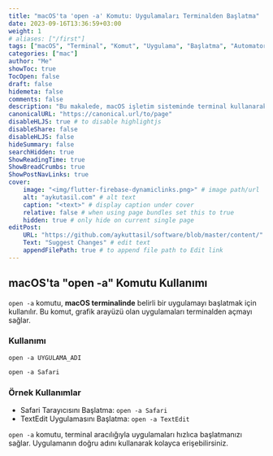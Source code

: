 ```yaml
---
title: "macOS'ta 'open -a' Komutu: Uygulamaları Terminalden Başlatma"
date: 2023-09-16T13:36:59+03:00
weight: 1
# aliases: ["/first"]
tags: ["macOS", "Terminal", "Komut", "Uygulama", "Başlatma", "Automator", "Betik", "Otomasyon", "Arayüz", "Terminal Komutları"]
categories: ["mac"]
author: "Me"
showToc: true
TocOpen: false
draft: false
hidemeta: false
comments: false
description: "Bu makalede, macOS işletim sisteminde terminal kullanarak 'open -a' komutunu nasıl kullanacağınızı öğreneceksiniz. Bu komut sayesinde uygulamaları hızlıca başlatabilir ve otomasyon işlemlerinde pratik bir şekilde kullanabilirsiniz."
canonicalURL: "https://canonical.url/to/page"
disableHLJS: true # to disable highlightjs
disableShare: false
disableHLJS: false
hideSummary: false
searchHidden: true
ShowReadingTime: true
ShowBreadCrumbs: true
ShowPostNavLinks: true
cover:
    image: "<img/flutter-firebase-dynamiclinks.png>" # image path/url
    alt: "aykutasil.com" # alt text
    caption: "<text>" # display caption under cover
    relative: false # when using page bundles set this to true
    hidden: true # only hide on current single page
editPost:
    URL: "https://github.com/aykuttasil/software/blob/master/content/"
    Text: "Suggest Changes" # edit text
    appendFilePath: true # to append file path to Edit link
---
```


## macOS'ta "open -a" Komutu Kullanımı

`open -a` komutu, **macOS terminalinde** belirli bir uygulamayı başlatmak için kullanılır. Bu komut, grafik arayüzü olan uygulamaları terminalden açmayı sağlar.

### Kullanımı

```
open -a UYGULAMA_ADI
```

```
open -a Safari
```

### Örnek Kullanımlar

- Safari Tarayıcısını Başlatma: `open -a Safari`
- TextEdit Uygulamasını Başlatma: `open -a TextEdit`

`open -a` komutu, terminal aracılığıyla uygulamaları hızlıca başlatmanızı sağlar. Uygulamanın doğru adını kullanarak kolayca erişebilirsiniz.
